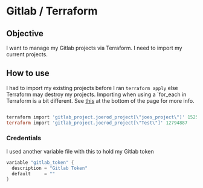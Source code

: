 # Gitlab / Terraform

## Objective

I want to manage my Gitlab projects via Terraform.  I need to import my current projects.

## How to use

I had to import my existing projects before I ran `terraform apply` else Terraform may destroy my projects.  Importing when using a `for_each in Terraform is a bit different.  See [this](https://www.terraform.io/docs/commands/import.html) at the bottom of the page for more info.

```powershell

terraform import 'gitlab_project.joerod_project[\"joes_project\"]' 15255364
terraform import 'gitlab_project.joerod_project[\"Test\"]' 12794887

```

### Credentials

I used another variable file with this to hold my Gitlab token

```powershell
variable "gitlab_token" {
  description = "Gitlab Token"
  default     = ""
}
```
